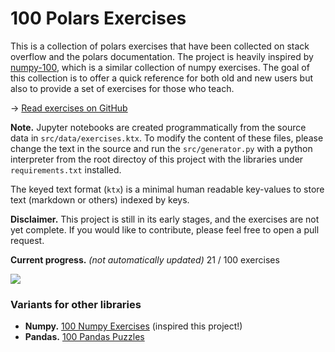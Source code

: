 # 100 Polars Exercises

This is a collection of polars exercises that have been collected on stack overflow and the polars documentation. The project is heavily inspired by [numpy-100](https://github.com/rougier/numpy-100), which is a similar collection of numpy exercises. The goal of this collection is to offer a quick reference for both old and new users but also to provide a set of exercises for those who teach.

→ [Read exercises on GitHub](100_polars_exercises.ipynb)

**Note.** Jupyter notebooks are created programmatically from the source data in `src/data/exercises.ktx`. To modify the content of these files, please change the text in the source and run the `src/generator.py` with a python interpreter from the root directoy of this project with the libraries under `requirements.txt` installed.

The keyed text format (`ktx`) is a minimal human readable key-values to store text (markdown or others) indexed by keys. 

**Disclaimer.** This project is still in its early stages, and the exercises are not yet complete. If you would like to contribute, please feel free to open a pull request.

**Current progress.** *(not automatically updated)* 21 / 100 exercises


![](https://geps.dev/progress/20)

### Variants for other libraries

- **Numpy.** [100 Numpy Exercises](https://github.com/rougier/numpy-100) (inspired this project!)
- **Pandas.** [100 Pandas Puzzles](https://github.com/ajcr/100-pandas-puzzles)
